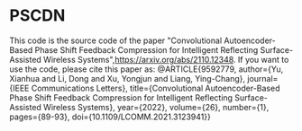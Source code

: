 # PSCDN
This code is the source code of the paper "Convolutional Autoencoder-Based Phase Shift Feedback Compression for Intelligent Reflecting Surface-Assisted Wireless Systems",https://arxiv.org/abs/2110.12348. If you want to use the code, please cite this paper as:
@ARTICLE{9592779,  author={Yu, Xianhua and Li, Dong and Xu, Yongjun and Liang, Ying-Chang},  journal={IEEE Communications Letters},   title={Convolutional Autoencoder-Based Phase Shift Feedback Compression for Intelligent Reflecting Surface-Assisted Wireless Systems},   year={2022},  volume={26},  number={1},  pages={89-93},  doi={10.1109/LCOMM.2021.3123941}}
